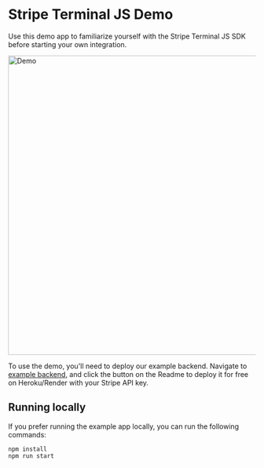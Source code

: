 # Stripe Terminal JS Demo

Use this demo app to familiarize yourself with the Stripe Terminal JS SDK before starting your own integration. 

<img src="JSExampleApp_MainPage.gif" alt="Demo" width="610">

To use the demo, you'll need to deploy our example backend. Navigate to [example backend](https://github.com/stripe/example-terminal-backend), and click the button on the Readme to deploy it for free on Heroku/Render with your Stripe API key.

## Running locally

If you prefer running the example app locally, you can run the following commands:
```
npm install
npm run start
```
